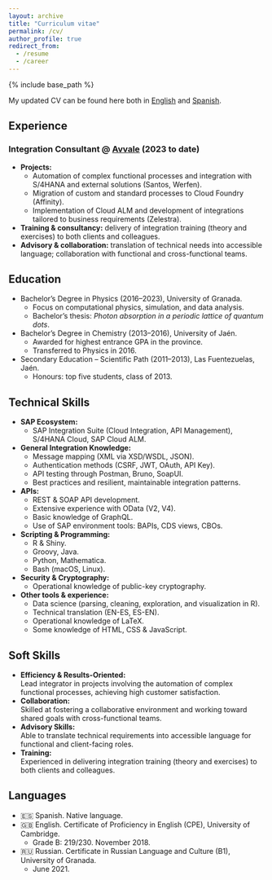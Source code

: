 ```yaml
---
layout: archive
title: "Curriculum vitae"
permalink: /cv/
author_profile: true
redirect_from:
  - /resume
  - /career
---
```


{% include base_path %}

My updated CV can be found here both in [English]({{site.url}}/files/CV-eng.pdf) and [Spanish]({{site.url}}/files/CV-esp.pdf).

## Experience
### Integration Consultant @ [Avvale](https://www.avvale.com) (2023 to date)
* **Projects:**
  * Automation of complex functional processes and integration with S/4HANA and external solutions (Santos, Werfen).
  * Migration of custom and standard processes to Cloud Foundry (Affinity).
  * Implementation of Cloud ALM and development of integrations tailored to business requirements (Zelestra).
* **Training & consultancy:** delivery of integration training (theory and exercises) to both clients and colleagues.
* **Advisory & collaboration:** translation of technical needs into accessible language; collaboration with functional and cross-functional teams.

## Education

* Bachelor’s Degree in Physics (2016–2023), University of Granada.  
  * Focus on computational physics, simulation, and data analysis.  
  * Bachelor’s thesis: *Photon absorption in a periodic lattice of quantum dots*.
* Bachelor’s Degree in Chemistry (2013–2016), University of Jaén.  
  * Awarded for highest entrance GPA in the province.  
  * Transferred to Physics in 2016.
* Secondary Education – Scientific Path (2011–2013), Las Fuentezuelas, Jaén.  
  * Honours: top five students, class of 2013.

## Technical Skills

* **SAP Ecosystem:**  
  * SAP Integration Suite (Cloud Integration, API Management), S/4HANA Cloud, SAP Cloud ALM.
* **General Integration Knowledge:**  
  * Message mapping (XML via XSD/WSDL, JSON).  
  * Authentication methods (CSRF, JWT, OAuth, API Key).  
  * API testing through Postman, Bruno, SoapUI.  
  * Best practices and resilient, maintainable integration patterns.
* **APIs:**  
  * REST & SOAP API development.  
  * Extensive experience with OData (V2, V4).  
  * Basic knowledge of GraphQL.  
  * Use of SAP environment tools: BAPIs, CDS views, CBOs.
* **Scripting & Programming:**  
  * R & Shiny.
  * Groovy, Java.
  * Python, Mathematica.  
  * Bash (macOS, Linux).
* **Security & Cryptography:**  
  * Operational knowledge of public-key cryptography.
* **Other tools & experience:**  
  * Data science (parsing, cleaning, exploration, and visualization in R).  
  * Technical translation (EN-ES, ES-EN).  
  * Operational knowledge of LaTeX.  
  * Some knowledge of HTML, CSS & JavaScript.

## Soft Skills

* **Efficiency & Results-Oriented:**  
  Lead integrator in projects involving the automation of complex functional processes, achieving high customer satisfaction.
* **Collaboration:**  
  Skilled at fostering a collaborative environment and working toward shared goals with cross-functional teams.
* **Advisory Skills:**  
  Able to translate technical requirements into accessible language for functional and client-facing roles.
* **Training:**  
  Experienced in delivering integration training (theory and exercises) to both clients and colleagues.

## Languages

* 🇪🇸 Spanish. Native language.  
* 🇬🇧 English. Certificate of Proficiency in English (CPE), University of Cambridge.  
  * Grade B: 219/230. November 2018.  
* 🇷🇺 Russian. Certificate in Russian Language and Culture (B1), University of Granada.  
  * June 2021.
